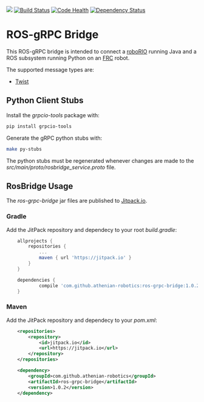 [![](https://jitpack.io/v/athenian-robotics/ros-grpc-bridge.svg)](https://jitpack.io/#athenian-robotics/ros-grpc-bridge)
[![Build Status](https://travis-ci.org/athenian-robotics/ros-grpc-bridge.svg?branch=master)](https://travis-ci.org/athenian-robotics/ros-grpc-bridge)
[![Code Health](https://landscape.io/github/athenian-robotics/ros-grpc-bridge/dev/landscape.svg?style=flat)](https://landscape.io/github/athenian-robotics/ros-grpc-bridge/dev)
[![Dependency Status](https://www.versioneye.com/user/projects/5a5e3a6d0fb24f005807744b/badge.svg?style=flat-square)](https://www.versioneye.com/user/projects/5a5e3a6d0fb24f005807744b)

# ROS-gRPC Bridge  

This ROS-gRPC bridge is intended to connect a [roboRIO](http://www.ni.com/en-us/support/model.roborio.html) 
running Java and a ROS subsystem running Python on an [FRC](https://www.firstinspires.org/robotics/frc) robot.

The supported message types are:
* [Twist](http://docs.ros.org/api/geometry_msgs/html/msg/Twist.html)
 

## Python Client Stubs

Install the *grpcio-tools* package with:

```bash
pip install grpcio-tools
```

Generate the gRPC python stubs with: 

```bash
make py-stubs
```

The python stubs must be regenerated whenever changes are made to the *src/main/proto/rosbridge_service.proto* file.

## RosBridge Usage

The *ros-grpc-bridge* jar files are published to [Jitpack.io](https://jitpack.io/#athenian-robotics/ros-grpc-bridge/1.0.2).

### Gradle

Add the JitPack repository and dependecy to your root *build.gradle*:

```groovy
	allprojects {
		repositories {
			...
			maven { url 'https://jitpack.io' }
		}
	}
```

```groovy
	dependencies {
	        compile 'com.github.athenian-robotics:ros-grpc-bridge:1.0.2'
	}
```

### Maven

Add the JitPack repository and dependecy to your *pom.xml*:

```xml
	<repositories>
		<repository>
		    <id>jitpack.io</id>
		    <url>https://jitpack.io</url>
		</repository>
	</repositories>
```

```xml
	<dependency>
	    <groupId>com.github.athenian-robotics</groupId>
	    <artifactId>ros-grpc-bridge</artifactId>
	    <version>1.0.2</version>
	</dependency>
```